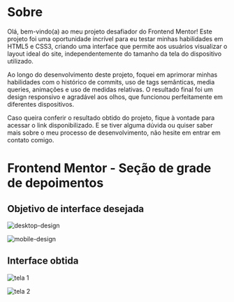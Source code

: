 # Sobre

Olá, bem-vindo(a) ao meu projeto desafiador do Frontend Mentor! Este projeto foi uma oportunidade incrível para eu testar minhas habilidades em HTML5 e CSS3, criando uma interface que permite aos usuários visualizar o layout ideal do site, independentemente do tamanho da tela do dispositivo utilizado.

Ao longo do desenvolvimento deste projeto, foquei em aprimorar minhas habilidades com o histórico de commits, uso de tags semânticas, media queries, animações e uso de medidas relativas. O resultado final foi um design responsivo e agradável aos olhos, que funcionou perfeitamente em diferentes dispositivos.

Caso queira conferir o resultado obtido do projeto, fique à vontade para acessar o link disponibilizado. E se tiver alguma dúvida ou quiser saber mais sobre o meu processo de desenvolvimento, não hesite em entrar em contato comigo. 

<!-- deploy -->

# Frontend Mentor - Seção de grade de depoimentos

## Objetivo de interface desejada 

![desktop-design](https://user-images.githubusercontent.com/115605744/226776579-7dfb7f02-fbad-4686-acd7-f06c2d582363.jpg)

![mobile-design](https://user-images.githubusercontent.com/115605744/226776659-5cd887b8-d50b-4c10-a9e2-b48445063d22.jpg)

## Interface obtida

![tela 1](https://user-images.githubusercontent.com/115605744/226776520-6e548fa4-7af6-400b-9cb1-7264550d685b.png)

![tela 2](https://user-images.githubusercontent.com/115605744/226776526-b52e827d-5ac2-4f6b-ae35-bfb540e22649.png)
